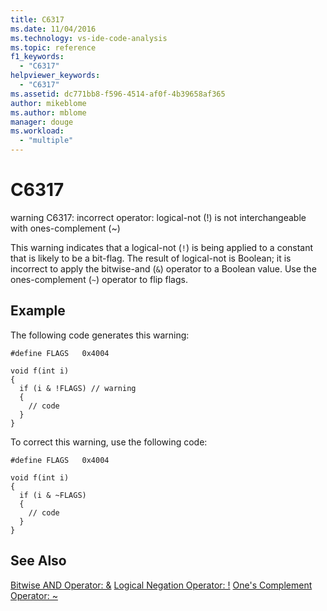 ```yaml
---
title: C6317
ms.date: 11/04/2016
ms.technology: vs-ide-code-analysis
ms.topic: reference
f1_keywords:
  - "C6317"
helpviewer_keywords:
  - "C6317"
ms.assetid: dc771bb8-f596-4514-af0f-4b39658af365
author: mikeblome
ms.author: mblome
manager: douge
ms.workload:
  - "multiple"
---
```

# C6317
warning C6317: incorrect operator: logical-not (!) is not interchangeable with ones-complement (~)

 This warning indicates that a logical-not (`!`) is being applied to a constant that is likely to be a bit-flag. The result of logical-not is Boolean; it is incorrect to apply the bitwise-and (`&`) operator to a Boolean value. Use the ones-complement (`~`) operator to flip flags.

## Example
 The following code generates this warning:

```
#define FLAGS   0x4004

void f(int i)
{
  if (i & !FLAGS) // warning
  {
    // code
  }
}
```

 To correct this warning, use the following code:

```
#define FLAGS   0x4004

void f(int i)
{
  if (i & ~FLAGS)
  {
    // code
  }
}
```

## See Also
 [Bitwise AND Operator: &](/cpp/cpp/bitwise-and-operator-amp)
 [Logical Negation Operator: !](/cpp/cpp/logical-negation-operator-exclpt)
 [One's Complement Operator: ~](/cpp/cpp/one-s-complement-operator-tilde)